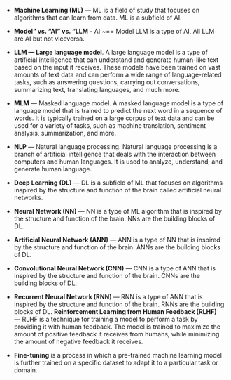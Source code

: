 -   **Machine Learning (ML)** — ML is a field of study that focuses on algorithms that can learn from data. ML is a subfield of AI.
-   **Model” vs. “AI” vs. “LLM** -
    AI ~== Model
    LLM is a type of AI, All LLM are AI but not viceversa.
-   **LLM — Large language model**. A large language model is a type of artificial intelligence that can understand and generate human-like text based on the input it receives. These models have been trained on vast amounts of text data and can perform a wide range of language-related tasks, such as answering questions, carrying out conversations, summarizing text, translating languages, and much more.
-   **MLM** — Masked language model. A masked language model is a type of language model that is trained to predict the next word in a sequence of words. It is typically trained on a large corpus of text data and can be used for a variety of tasks, such as machine translation, sentiment analysis, summarization, and more.
-   **NLP** — Natural language processing. Natural language processing is a branch of artificial intelligence that deals with the interaction between computers and human languages. It is used to analyze, understand, and generate human language.
-   **Deep Learning (DL)** — DL is a subfield of ML that focuses on algorithms inspired by the structure and function of the brain called artificial neural networks.
-   **Neural Network (NN)** — NN is a type of ML algorithm that is inspired by the structure and function of the brain. NNs are the building blocks of DL.
-   **Artificial Neural Network (ANN)** — ANN is a type of NN that is inspired by the structure and function of the brain. ANNs are the building blocks of DL.
-   **Convolutional Neural Network (CNN)** — CNN is a type of ANN that is inspired by the structure and function of the brain. CNNs are the building blocks of DL.
-   **Recurrent Neural Network (RNN)** — RNN is a type of ANN that is inspired by the structure and function of the brain. RNNs are the building blocks of DL.
    **Reinforcement Learning from Human Feedback (RLHF)** — RLHF is a technique for training a model to perform a task by providing it with human feedback. The model is trained to maximize the amount of positive feedback it receives from humans, while minimizing the amount of negative feedback it receives.

-   **Fine-tuning** is a process in which a pre-trained machine learning model is further trained on a specific dataset to adapt it to a particular task or domain.
